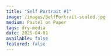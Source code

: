 ```yaml
---
title: "Self Portrait #1"
image: /images/SelfPortrait-scaled.jpg
medium: Pastel on Paper
tags: dry-media
date: 2025-04-01
available: false
featured: false
---
```


